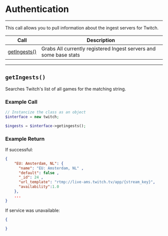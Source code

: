 # Authentication  

***  

This call allows you to pull information about the ingest servers for Twitch.

| Call | Description |
| ---- | ----------- |
| [getIngests()](https://github.com/IBurn36360/Twitch_Interface/blob/master/Modules/ingests.md#getingests) | Grabs All currently registered Ingest servers and some base stats |

***

## `getIngests()`  

Searches Twitch's list of all games for the matching string.

### Example Call 

```php
// Instancize the class as an object
$interface = new twitch;

$ingests = $interface->getingests();
```

### Example Return

If successful:

```json
{
    "EU: Amsterdam, NL": {
      "name": "EU: Amsterdam, NL" ,
      "default": false ,
      "_id": 24 ,
      "url_template": "rtmp://live-ams.twitch.tv/app/{stream_key}",
      "availability":1.0
    },
    ...
}
```

If service was unavailable:

```json
{

}
```
